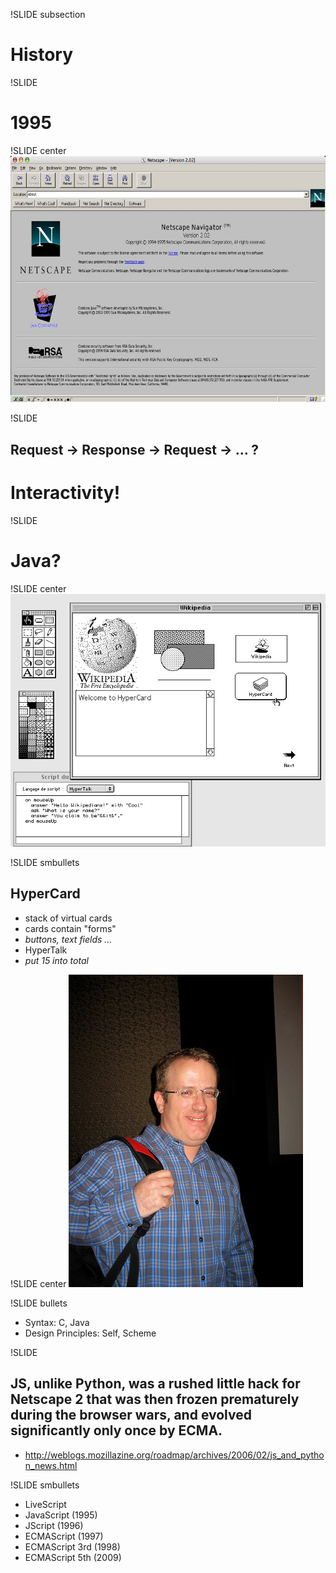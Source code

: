 !SLIDE subsection
# History #

!SLIDE
# 1995 #

!SLIDE center
![netscape2](netscape2.jpg)


!SLIDE
## Request → Response →  Request → … ? ##
# Interactivity! #

!SLIDE
# Java? #

!SLIDE center
![hypercard](hypercard.jpg)

!SLIDE smbullets
## HyperCard ##
* stack of virtual cards
* cards contain "forms"
* *buttons, text fields …*
* HyperTalk
* *put 15 into total*

!SLIDE center
![brendan](brendan.jpg)

<!--
In order to do that, they hired this guy, Brendan Eich, who had been at Silicon Graphics. Brilliant guy. In his interview he said he wanted to write a Scheme interpreter, and they said ‘that’s great, that’s just what we want’. After they hired him they found out what Scheme was, and they said ‘no, no, no, you can’t do that. People won’t like that. Do something that looks more like Visual BASIC, or Java, something people like.’

So he did that. He combined elements of three languages: Java, because he was told he had to, and two really interesting languages, two failed languages in the sense that they got zero market acceptance, but two brilliant languages and two highly influential languages.
-->

!SLIDE bullets
* Syntax: C, Java
* Design Principles: Self, Scheme

!SLIDE
## JS, unlike Python, was a rushed little hack for Netscape 2 that was then frozen prematurely during the browser wars, and evolved significantly only once by ECMA.
* http://weblogs.mozillazine.org/roadmap/archives/2006/02/js_and_python_news.html

!SLIDE smbullets
* LiveScript
* JavaScript (1995)
* JScript (1996)
* ECMAScript (1997)
* ECMAScript 3rd (1998)
* ECMAScript 5th (2009)

